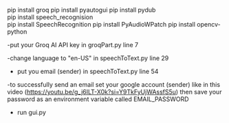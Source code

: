 pip install groq
pip install pyautogui 
pip install pydub   
pip install speech_recognision     
pip install SpeechRecognition
pip install PyAudioWPatch
pip install opencv-python


-put your Groq AI API key in groqPart.py line 7

-change language to "en-US" in speechToText.py line 29

- put you email (sender) in speechToText.py line 54

-to successfully send an email set your google account (sender) like in this video 
(https://youtu.be/g_j6ILT-X0k?si=Y9TkFyUjWAssfS5u) then save your password as an environment variable called EMAIL_PASSWORD

- run gui.py
